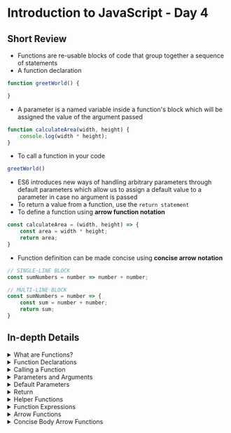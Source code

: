 # Introduction to JavaScript - Day 4

## Short Review

* Functions are re-usable blocks of code that group together a sequence of statements
* A function declaration
```javascript
function greetWorld() {

}
```
* A parameter is a named variable inside a function's block which will be assigned the value of the argument passed
```javascript
function calculateArea(width, height) {
	console.log(width * height);
}
```
* To call a function in your code
```javascript
greetWorld()
```
* ES6 introduces new ways of handling arbitrary parameters through default parameters which allow us to assign a default value to a parameter in case no argument is passed
* To return a value from a function, use the `return statement`
* To define a function using __arrow function notation__
```javascript
const calculateArea = (width, height) => {
	const area = width * height;
	return area;
}
```
* Function definition can be made concise using __concise arrow notation__
```javascript
// SINGLE-LINE BLOCK
const sumNumbers = number => number + number;

// MULTI-LINE BLOCK
const sumNumbers = number => {
	const sum = number + number;
	return sum;
}
```

## In-depth Details

<details><summary>What are Functions?</summary>
<p>
	
* Instead of re-writing the same code, we can group a block together and associate it with one task
* Achieve this by creating a function
* Function is a reusable block of code that groups together a sequence of statements

</p>
</details>

<details><summary>Function Declarations</summary>
<p>

* One way to create a function is by using __function declaration__
* Function declaration binds a function to a name or __identifier__

```javascript
function greetWorld() {
	console.log('Hello, World!');
}
```

Function declaration consists of:
* The `function` keyword
* Name of the function, followed by parentheses
* Function body or block of statements enclosed in `{}`

A function declaration is a function that is bound to an identifier

* Be aware of the `hoisting` feature in JS which allows access to function declarations before they are defined

```javascript
console.log(greetWorld());
// Output: Hello, World!

function greetWorld() {
	console.log('Hello, World!');
}
```

* Hoisting is not considered good practice but be aware of it

Examples:
```javascript
function getReminder() {
  console.log('Water the plants.');
}

function greetInSpanish() {
  console.log('Buenas Tardes.');
}
```
</p>
</details>

<details><summary>Calling a Function</summary>
<p>

* A function declaration just declares the existence of the function
* Code inside a function runs only when function is called
* To call a function, type the function name followed by `()`

```javascript
function getGreeting() {
	console.log('Hello, World!');
}

getGreeting();
```

This function call executes the function body

```javascript
function sayThanks() {
	console.log('Thank you for your purchase! We appreciate your business.');
}

sayThanks()
sayThanks()
sayThanks()
```

</p>
</details>

<details><summary>Parameters and Arguments</summary>
<p>

* Some functions take inputs and use the inputs to perform a task 
* When declaring a function, you can specify its parameters
* Parameters allow functions to accept inputs and perform tasks
* Parameters are placeholders for information that are passed to the function when called

```javascript
function calculateArea(width, height) {
	console.log(width * height);
}
```

Parameters specified above between brackets as `width` and `height`
* Inside the function, they act just like regular variables
* `width` and `height` act as placeholders for values
* When calling a function that has parameters, we specify the values in the brackets
* Values that are passed to function are called arguments
* Arguments can be passed to the function as values or variables

```javascript
calculateArea(10, 6);
```

* In function call above, number 10 is width and 6 is height

```javascript
// Declare function
function sayThanks(name) {
  console.log('Thank you for your purchase ' + name +  '! We appreciate your business.');
}

// Pass parameter to function
sayThanks('Cole')
```

</p>
</details>

<details><summary>Default Parameters</summary>
<p>
	
* Default parameters allow parameters to have a predetermined value if there is no argument passed

```javascript
function greeting(name = 'stranger') {
	console.log(`Hello, ${name}!`)
}

greeting('Nick') // Output: Hello, Nick!
greeting() // Output: Hello, stranger!
```

* Used the `=` operator to assign the parameter `name` a default value of `stranger`
* When code calls greeting('Nick!'), the value of the argument is passed in
* When there is no argument, the default value is used
* By using a default parameter, we account for situations when an argument is not pased


```javascript
function makeShoppingList(item1 = 'milk', item2 = 'bread', item3 = 'eggs'){
  console.log(`Remember to buy ${item1}`);
  console.log(`Remember to buy ${item2}`);
  console.log(`Remember to buy ${item3}`);
}
```
</p>
</details>

<details><summary>Return</summary>
<p>
	
* When function is called, computers runs through function codes and evaluate the result of calling the function
* By default, the resulting value is `undefined`

```javascript
function rectangleArea(width, height) {
	let area = width * height;
}
console.log(rectangleArea(5, 7)) // Prints undefined
```

* Above, a function is defined to calculate the area of `width` and `height` parameter
* The function is invoked with arguments
* When printing the results, it prints undefined
* The function works but it did not capture it
* Capture the result via the keyword `return`

```javascript
function calculateArea(width, height) {
	const area = width * height;
	return area;
}
```

* When return is used in a function body, the execution of the function is stopped and the code that follows will NOT be executed

```javascript
function rectangleArea(width, height) {
	if (width < 0 || height < 0) {
		return 'You need positive integers to calculate area!';
	}
	return width * height;
}
```

* If argument for width/height is less than 0, then rectangleArea() will return the string
* Second return statement `width * height` will NOT run
* Return keyword is powerful because it allows functions to produce an output - can save output to variable

```javascript
function monitorCount(rows, columns) {
  return rows * columns;
}

const numOfMonitors = monitorCount(5, 4);
console.log(numOfMonitors);

```
</p>
</details>

<details><summary>Helper Functions</summary>
<p>
	
* Can use return value of a function inside another function
* Functions being called within another function are referred to as __helper functions__
* To write a function that converts temp from C to F, we could write two functions

```javascript
function multiplyByNineFifths(number) {
	return number * (9/5);
};

function getFahrenheit(celsius) {
	multiplyByNineFifths(celsius) + 32;
};

getFahrenheit(15) // Returns 59
```

* getFahrenheit is called and `15` is passed
* Code inside getFahrenheit calls multiply() function and passes `15`
* multiply takes argument for the `number` parameter
* Code inside multiply function multiplies `15` by `9/5` which evaluates to 27
* 27 is returned back to the function call in getFahrenheit
* getFahrenheit continues to execute and adds 32 to 27, which evaluates to 59
* 59 is returned back to function call getFahrenheit(15)

* Use functions to section off small bits of logic or tasks and use when needed
* Writing helper functions can help take large and difficult tasks and break them into smaller tasks

```javascript
function monitorCount(rows, columns) {
  return rows * columns;
}

function costOfMonitors(rows, columns) {
  return monitorCount(rows, columns) * 200;
}

const totalCost = costOfMonitors(5, 4);
console.log(totalCost);
```
</p>
</details>

<details><summary>Function Expressions</summary>
<p>

* Another way to define a function is using __function expression__ 
* To define function inside an expression, use the `function` keyword
* In function expression, the function name is usually omitted
* Function with no name is called `anonymous function`
* Function expression is often stored in a variable in order to refer to it

```javascript
const calculateArea = function(width, height) {
	const area = width * height;
	return area;
}
```

To declare a function expression:
* Declare variable to make the variable's name to be the name of the function
* Assign as that variable's value an anonymous function created by using the `function` keyword followed by a set of brackets with possible parameters then a set of curly braces that contain function body

* To invoke a function expression, write the name of the variable in which the function is stored followed by brackets enclosing any arguments being passed
* Unlike function declarations, function expressions are NOT hoisted - cannot be called before they are defined

```javascript
// DEfines Function Expression
const plantNeedsWater = function(day) {
	if (day === 'Wednesday') {
		return true;
	} else {
		return false;
	}
}
// Prints false 
console.log(plantNeedsWater('Tuesday'));

// Puts result in a variable
const waterCheck = plantNeedsWater('Tuesday');
console.log(waterCheck);
```
</p>
</details>

<details><summary>Arrow Functions</summary>
<p>
	
* Arrow functions are a shorter way to write function
* Uses special fat arrow `() =>`
* Arrow functions remove need to type out keyword `function`


```javascript
const plantNeedsWater = (day) => {
  if (day === 'Wednesday') {
    return true;
  } else {
    return false;
  }
};

```
</p>
</details>

<details><summary>Concise Body Arrow Functions</summary>
<p>

* JS provides several ways to refactor arrow function syntax
* Most condensed form of function is known as __concise body__
* Functions that take only a single parameter do not need that parameter enclosed in brackets
* If a function takes zero or multiple parameters, brackets are required

```javascript
// ZERO PARAMETERS
const functionName = () => ();

// ONE PARAMETER
const functionName = paramOne => ();

// TWO OR MORE PARAMETERS
const functionName = (paramOne, paramTwo) => ();
```
	
* A function body comoosed of a single line does not need curly braces
* Without curly braces, whatever that line evaluates will be automatically returned
* Contents of the block should immediately follow the arrow `=>` and `return` keyword can be removed - referred to as `implicit return`

```javascript
// SINGLE-LINE BLOCK
const sumNumbers = number => number + number;

// MULTI-LINE BLOCK
const sumNumbers = number => {
	const sum = number + number;
	return sum;
}
```

If we have a function
```javascript
const squareNum = (num) => {
	return num * num;
};
```

We can refactor the function to
```javascript
const squareNum = num => num * num;
```
* Brackets around `num` have been removed since it has one parameter
* Curly brakcets have been removed since the function consists of a single line
* The `return` keyword has been removed since function consists of a single line

```javascript
const plantNeedsWater = (day) => {
	return day === 'Wednesday' ? true : false;
};
```

OR

```javascript
const plantNeedsWater = day => day === 'Wednesday' ? true : false;
```
</p>
</details>

